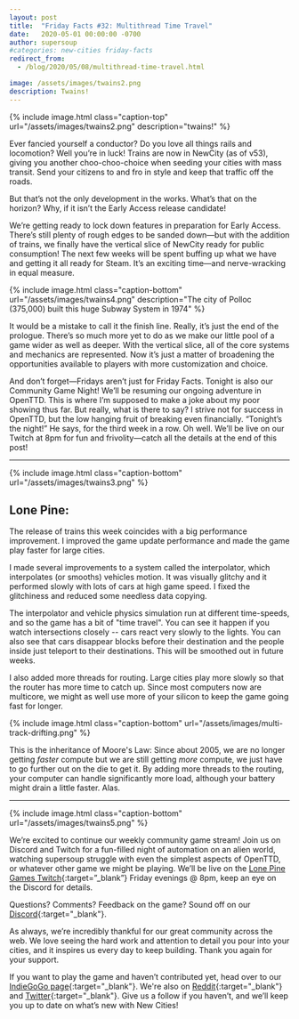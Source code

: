 ```yaml
---
layout: post
title:  "Friday Facts #32: Multithread Time Travel"
date:   2020-05-01 00:00:00 -0700
author: supersoup
#categories: new-cities friday-facts
redirect_from:
  - /blog/2020/05/08/multithread-time-travel.html

image: /assets/images/twains2.png
description: Twains!
---
```


{% include image.html class="caption-top"
  url="/assets/images/twains2.png"
  description="twains!"
%}

Ever fancied yourself a conductor? Do you love all things rails and locomotion? Well you’re in luck! Trains are now in NewCity (as of v53), giving you another choo-choo-choice when seeding your cities with mass transit. Send your citizens to and fro in style and keep that traffic off the roads. 

But that’s not the only development in the works. What’s that on the horizon? Why, if it isn’t the Early Access release candidate! 

We’re getting ready to lock down features in preparation for Early Access. There’s still plenty of rough edges to be sanded down—but with the addition of trains, we finally have the vertical slice of NewCity ready for public consumption! The next few weeks will be spent buffing up what we have and getting it all ready for Steam. It’s an exciting time—and nerve-wracking in equal measure. 

{% include image.html class="caption-bottom"
  url="/assets/images/twains4.png"
  description="The city of Polloc (375,000) built this huge Subway System in 1974"
%}

It would be a mistake to call it the finish line. Really, it’s just the end of the prologue. There’s so much more yet to do as we make our little pool of a game wider as well as deeper. With the vertical slice, all of the core systems and mechanics are represented. Now it’s just a matter of broadening the opportunities available to players with more customization and choice. 

And don’t forget—Fridays aren’t just for Friday Facts. Tonight is also our Community Game Night! We’ll be resuming our ongoing adventure in OpenTTD. This is where I’m supposed to make a joke about my poor showing thus far. But really, what is there to say? I strive not for success in OpenTTD, but the low hanging fruit of breaking even financially. “Tonight’s the night!” He says, for the third week in a row. Oh well. We’ll be live on our Twitch at 8pm for fun and frivolity—catch all the details at the end of this post!  

---

{% include image.html class="caption-bottom"
  url="/assets/images/twains3.png"
%}

## Lone Pine:
The release of trains this week coincides with a big performance improvement. I improved the game update performance and made the game play faster for large cities.

I made several improvements to a system called the interpolator, which interpolates (or smooths) vehicles motion. It was visually glitchy and it performed slowly with lots of cars at high game speed. I fixed the glitchiness and reduced some needless data copying.

The interpolator and vehicle physics simulation run at different time-speeds, and so the game has a bit of "time travel". You can see it happen if you watch intersections closely -- cars react very slowly to the lights. You can also see that cars disappear blocks before their destination and the people inside just teleport to their destinations. This will be smoothed out in future weeks.

I also added more threads for routing. Large cities play more slowly so that the router has more time to catch up. Since most computers now are multicore, we might as well use more of your silicon to keep the game going fast for longer.

{% include image.html class="caption-bottom"
  url="/assets/images/multi-track-drifting.png"
%}

This is the inheritance of Moore's Law: Since about 2005, we are no longer getting *faster* compute but we are still getting *more* compute, we just have to go further out on the die to get it. By adding more threads to the routing, your computer can handle significantly more load, although your battery might drain a little faster. Alas.

---

{% include image.html class="caption-bottom"
  url="/assets/images/twains5.png"
%}

We’re excited to continue our weekly community game stream! Join us on Discord and Twitch for a fun-filled night of automation on an alien world, watching supersoup struggle with even the simplest aspects of OpenTTD, or whatever other game we might be playing. We’ll be live on the [Lone Pine Games Twitch]{:target=”_blank”} Friday evenings @ 8pm, keep an eye on the Discord for details.

Questions? Comments? Feedback on the game? Sound off on our [Discord]{:target="_blank"}.

As always, we’re incredibly thankful for our great community across the web. We love seeing the hard work and attention to detail you pour into your cities, and it inspires us every day to keep building. Thank you again for your support. 

If you want to play the game and haven’t contributed yet, head over to our [IndieGoGo page]{:target="_blank"}. We're also on [Reddit]{:target="_blank"} and [Twitter]{:target="_blank"}. Give us a follow if you haven’t, and we’ll keep you up to date on what’s new with New Cities!

[Lone Pine Games Twitch]: https://www.twitch.tv/lonepinegames
[Discord]:  http://discord.gg/cz6t4J5
[IndieGoGo page]: https://igg.me/at/new-cities
[Reddit]: https://www.reddit.com/r/New_Cities
[Twitter]: https://twitter.com/lone_pine_games


